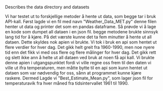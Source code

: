 Describes the data directory and datasets

Vi har testet ut to forskjellige metoder å hente ut data, som begge tar i bruk API-kall. Først lagde vi en fil med navn "Weather_Data_MET.py" denne filen henter ut data og printer det som en pandas dataframe. Så prøvde vi å lage en kode som dumpet all dataen i en json fil. begge metodene brukte sinnsyk lang tid for å kjøre. På det værste kunne det ta fem minutter å hente ut all dataen. Dette skyldes nok apien vi brukte. Vi tok i bruk en api som hentet ut flere verdier for hver dag. Det gikk helt greit fra 1960-1990, men noe nyere tid enn det fikk vi med oss flere og flere målinger for hver dag. Det gikk rett og slett ikke ann å helte ut all dataen ved bruk at noen få api kall. 
Vi brukte denne apien i utgangspunktet fordi vi ville regne oss frem til den daten vi ville ut ifra temperaturen, men måtte bytte til en api som kunn hentet ut dataen som var nødvendig for oss, sånn at programmet kunne kjøre raskere. Dermed Lagde vi "Best_Estimate_Mean.py", som lager json fil for temperaturavik fra hver måned fra tidsintervallet 1961 til 1990.

